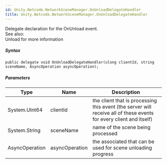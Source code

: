 ```yaml
---  
id: Unity.Netcode.NetworkSceneManager.OnUnloadDelegateHandler  
title: Unity.Netcode.NetworkSceneManager.OnUnloadDelegateHandler  
---
```


<div class="markdown level0 summary">

Delegate declaration for the OnUnload event.  
See also:  
Unload for more information

</div>

<div class="markdown level0 conceptual">

</div>

 

##### Syntax

<div class="codewrapper">

``` lang-csharp
public delegate void OnUnloadDelegateHandler(ulong clientId, string sceneName, AsyncOperation asyncOperation);
```

</div>

##### Parameters

| Type           | Name           | Description                                                                                                        |
|----------------|----------------|--------------------------------------------------------------------------------------------------------------------|
| System.UInt64  | clientId       | the client that is processing this event (the server will receive all of these events for every client and itself) |
| System.String  | sceneName      | name of the scene being processed                                                                                  |
| AsyncOperation | asyncOperation | the associated that can be used for scene unloading progress                                                       |

 

